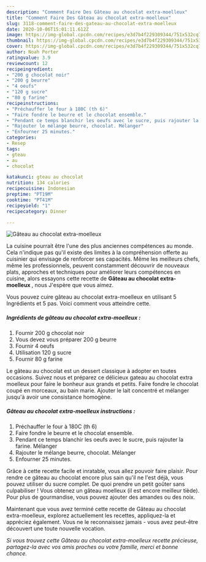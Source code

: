 ```yaml
---
description: "Comment Faire Des Gâteau au chocolat extra-moelleux"
title: "Comment Faire Des Gâteau au chocolat extra-moelleux"
slug: 3118-comment-faire-des-gateau-au-chocolat-extra-moelleux
date: 2020-10-06T15:01:11.612Z
image: https://img-global.cpcdn.com/recipes/e3d7b4f229309344/751x532cq70/gateau-au-chocolat-extra-moelleux-photo-principale-de-la-recette.jpg
thumbnail: https://img-global.cpcdn.com/recipes/e3d7b4f229309344/751x532cq70/gateau-au-chocolat-extra-moelleux-photo-principale-de-la-recette.jpg
cover: https://img-global.cpcdn.com/recipes/e3d7b4f229309344/751x532cq70/gateau-au-chocolat-extra-moelleux-photo-principale-de-la-recette.jpg
author: Noah Porter
ratingvalue: 3.9
reviewcount: 12
recipeingredient:
- "200 g chocolat noir"
- "200 g beurre"
- "4 oeufs"
- "120 g sucre"
- "80 g farine"
recipeinstructions:
- "Préchauffer le four à 180C (th 6)"
- "Faire fondre le beurre et le chocolat ensemble."
- "Pendant ce temps blanchir les oeufs avec le sucre, puis rajouter la farine. Mélanger"
- "Rajouter le mélange beurre, chocolat. Mélanger"
- "Enfourner 25 minutes."
categories:
- Resep
tags:
- gteau
- au
- chocolat

katakunci: gteau au chocolat 
nutrition: 134 calories
recipecuisine: Indonesian
preptime: "PT19M"
cooktime: "PT41M"
recipeyield: "1"
recipecategory: Dinner

---
```



![Gâteau au chocolat extra-moelleux](https://img-global.cpcdn.com/recipes/e3d7b4f229309344/751x532cq70/gateau-au-chocolat-extra-moelleux-photo-principale-de-la-recette.jpg)

La cuisine pourrait être l'une des plus anciennes compétences au monde. Cela n'indique pas qu'il existe des limites à la compréhension offerte au cuisinier qui envisage de renforcer ses capacités. Même les meilleurs chefs, même les professionnels, peuvent constamment découvrir de nouveaux plats, approches et techniques pour améliorer leurs compétences en cuisine, alors essayons cette recette de <strong> Gâteau au chocolat extra-moelleux </strong>, nous J'espère que vous aimez.

<!--inarticleads1-->

Vous pouvez cuire gâteau au chocolat extra-moelleux en utilisant 5 Ingrédients et 5 pas. Voici comment vous atteindre cette.

##### Ingrédients de gâteau au chocolat extra-moelleux :

1. Fournir 200 g chocolat noir
1. Vous devez vous préparer 200 g beurre
1. Fournir 4 oeufs
1. Utilisation 120 g sucre
1. Fournir 80 g farine


Le gâteau au chocolat est un dessert classique à adopter en toutes occasions. Suivez nous et préparez ce délicieux gateau au chocolat extra moelleux pour faire le bonheur aux grands et petits. Faire fondre le chocolat coupé en morceaux, au bain marie. Ajouter le lait concentré et mélanger jusqu&#39;à avoir une consistance homogène. 

<!--inarticleads2-->

##### Gâteau au chocolat extra-moelleux instructions :

1. Préchauffer le four à 180C (th 6)
1. Faire fondre le beurre et le chocolat ensemble.
1. Pendant ce temps blanchir les oeufs avec le sucre, puis rajouter la farine. Mélanger
1. Rajouter le mélange beurre, chocolat. Mélanger
1. Enfourner 25 minutes.


Grâce à cette recette facile et inratable, vous allez pouvoir faire plaisir. Pour rendre ce gâteau au chocolat encore plus sain qu&#39;il ne l&#39;est déjà, vous pouvez utiliser du sucre complet. De quoi prendre un petit goûter sans culpabiliser ! Vous obtenez un gâteau moelleux (il est encore meilleur tiède). Pour plus de gourmandise, vous pouvez ajouter des amandes ou des noix. 

<!--inarticleads1-->

<p>
Maintenant que vous avez terminé cette recette de Gâteau au chocolat extra-moelleux, explorez actuellement les recettes, appliquez-la et appréciez également. Vous ne le reconnaissez jamais - vous avez peut-être découvert une toute nouvelle vocation.
</p>

<p>
<i>Si vous trouvez cette Gâteau au chocolat extra-moelleux recette précieuse, partagez-la avec vos amis proches ou votre famille, merci et bonne chance.</i>
</p>
